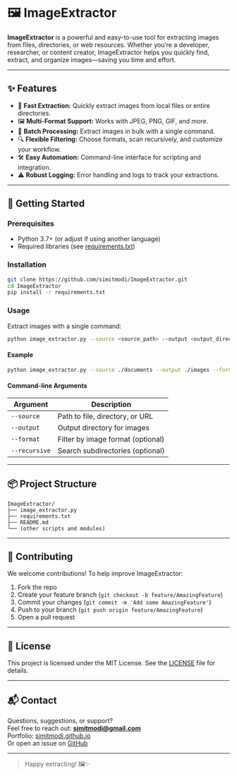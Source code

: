 # 🖼️ ImageExtractor

**ImageExtractor** is a powerful and easy-to-use tool for extracting images from files, directories, or web resources. Whether you’re a developer, researcher, or content creator, ImageExtractor helps you quickly find, extract, and organize images—saving you time and effort.

---

## ✨ Features

- 🚀 **Fast Extraction:** Quickly extract images from local files or entire directories.
- 🖼️ **Multi-Format Support:** Works with JPEG, PNG, GIF, and more.
- 📁 **Batch Processing:** Extract images in bulk with a single command.
- 🔍 **Flexible Filtering:** Choose formats, scan recursively, and customize your workflow.
- 🛠️ **Easy Automation:** Command-line interface for scripting and integration.
- ⚠️ **Robust Logging:** Error handling and logs to track your extractions.

---

## 🏁 Getting Started

### Prerequisites

- Python 3.7+ (or adjust if using another language)
- Required libraries (see [requirements.txt](requirements.txt))

### Installation

```bash
git clone https://github.com/simitmodi/ImageExtractor.git
cd ImageExtractor
pip install -r requirements.txt
```

### Usage

Extract images with a single command:

```bash
python image_extractor.py --source <source_path> --output <output_directory>
```

#### Example

```bash
python image_extractor.py --source ./documents --output ./images --format png --recursive
```

#### Command-line Arguments

| Argument      | Description                                      |
|---------------|--------------------------------------------------|
| `--source`    | Path to file, directory, or URL                  |
| `--output`    | Output directory for images                      |
| `--format`    | Filter by image format (optional)                |
| `--recursive` | Search subdirectories (optional)                 |

---

## 📦 Project Structure

```
ImageExtractor/
├── image_extractor.py
├── requirements.txt
├── README.md
└── (other scripts and modules)
```

---

## 🤝 Contributing

We welcome contributions! To help improve ImageExtractor:

1. Fork the repo
2. Create your feature branch (`git checkout -b feature/AmazingFeature`)
3. Commit your changes (`git commit -m 'Add some AmazingFeature'`)
4. Push to your branch (`git push origin feature/AmazingFeature`)
5. Open a pull request

---

## 📄 License

This project is licensed under the MIT License. See the [LICENSE](LICENSE) file for details.

---

## 📬 Contact

Questions, suggestions, or support?  
Feel free to reach out: **simitmodi@gmail.com**  
Portfolio: [simitmodi.github.io](https://simitmodi.github.io/Portfolio)  
Or open an issue on [GitHub](https://github.com/simitmodi/ImageExtractor/issues)

---

> Happy extracting! 🖼️✨